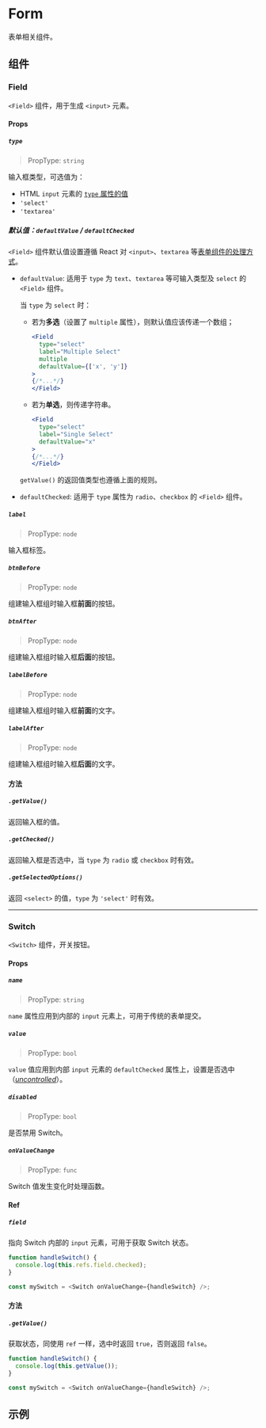 # Form

表单相关组件。

## 组件

### Field

`<Field>` 组件，用于生成 `<input>` 元素。

#### Props

##### `type`

> PropType: `string`

输入框类型，可选值为：

- HTML `input` 元素的 [`type` 属性的值](https://developer.mozilla.org/en-US/docs/Web/HTML/Element/input#Attributes)
- `'select'`
- `'textarea'`

##### 默认值：`defaultValue` / `defaultChecked`

`<Field>` 组件默认值设置遵循 React 对 `<input>`、`textarea` 等[表单组件的处理方式](http://facebook.github.io/react/docs/forms.html)。

- `defaultValue`: 适用于 `type` 为 `text`、`textarea` 等可输入类型及 `select` 的 `<Field>` 组件。

  当 `type` 为 `select` 时：
  - 若为**多选**（设置了 `multiple` 属性），则默认值应该传递一个数组；

    ```jsx
    <Field
      type="select"
      label="Multiple Select"
      multiple
      defaultValue={['x', 'y']}
    >
    {/*...*/}
    </Field>
    ```
  - 若为**单选**，则传递字符串。

    ```jsx
    <Field
      type="select"
      label="Single Select"
      defaultValue="x"
    >
    {/*...*/}
    </Field>
    ```

  `getValue()` 的返回值类型也遵循上面的规则。
- `defaultChecked`: 适用于 `type` 属性为 `radio`、`checkbox` 的 `<Field>` 组件。

##### `label`

> PropType: `node`

输入框标签。


##### `btnBefore`

> PropType: `node`

组建输入框组时输入框**前面**的按钮。


##### `btnAfter`

> PropType: `node`

组建输入框组时输入框**后面**的按钮。


##### `labelBefore`

> PropType: `node`

组建输入框组时输入框**前面**的文字。


##### `labelAfter`

> PropType: `node`

组建输入框组时输入框**后面**的文字。


#### 方法

##### `.getValue()`

返回输入框的值。

##### `.getChecked()`

返回输入框是否选中，当 `type` 为 `radio` 或 `checkbox` 时有效。


##### `.getSelectedOptions()`

返回 `<select>` 的值，`type` 为 `'select'` 时有效。

---

### Switch

`<Switch>` 组件，开关按钮。

#### Props

##### `name`

> PropType: `string`

`name` 属性应用到内部的 `input` 元素上，可用于传统的表单提交。

##### `value`

> PropType: `bool`

`value` 值应用到内部 `input` 元素的 `defaultChecked` 属性上，设置是否选中（[*uncontrolled*](http://facebook.github.io/react/docs/forms.html#uncontrolled-components)）。

##### `disabled`

> PropType: `bool`

是否禁用 Switch。

##### `onValueChange`

> PropType: `func`

Switch 值发生变化时处理函数。

#### Ref

##### `field`

指向 Switch 内部的 `input` 元素，可用于获取 Switch 状态。

```javascript
function handleSwitch() {
  console.log(this.refs.field.checked);
}

const mySwitch = <Switch onValueChange={handleSwitch} />;
```

#### 方法

##### `.getValue()`

获取状态，同使用 `ref` 一样，选中时返回 `true`，否则返回 `false`。

```javascript
function handleSwitch() {
  console.log(this.getValue());
}

const mySwitch = <Switch onValueChange={handleSwitch} />;
```

## 示例
